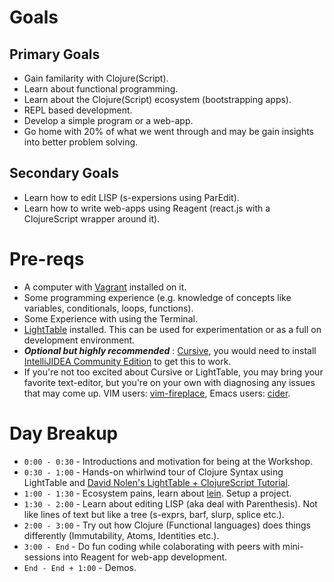 # Goals
## Primary Goals
- Gain familarity with Clojure(Script).
- Learn about functional programming.
- Learn about the Clojure(Script) ecosystem (bootstrapping apps).
- REPL based development.
- Develop a simple program or a web-app.
- Go home with 20% of what we went through and may be gain insights into better problem solving.

## Secondary Goals
- Learn how to edit LISP (s-expersions using ParEdit).
- Learn how to write web-apps using Reagent (react.js with a ClojureScript wrapper around it).

# Pre-reqs
- A computer with [Vagrant](https://www.vagrantup.com/) installed on it.
- Some programming experience (e.g. knowledge of concepts like variables, conditionals, loops, functions).
- Some Experience with using the Terminal.
- [LightTable](http://lighttable.com/) installed.  This can be used for experimentation or as a full on development environment.
- ___Optional but highly recommended___ : [Cursive](https://cursiveclojure.com/), you would need to install [IntelliJIDEA Community Edition](https://www.jetbrains.com/idea/) to get this to work.
- If you're not too excited about Cursive or LightTable, you may bring your favorite text-editor, but you're on your own with diagnosing any issues that may come up. VIM users: [vim-fireplace](https://github.com/tpope/vim-fireplace), Emacs users: [cider](https://github.com/clojure-emacs/cider).

# Day Breakup

- `0:00 - 0:30` - Introductions and motivation for being at the Workshop.
- `0:30 - 1:00` - Hands-on whirlwind tour of Clojure Syntax using LightTable and [David Nolen's LightTable + ClojureScript Tutorial](https://github.com/swannodette/lt-cljs-tutorial).
- `1:00 - 1:30` - Ecosystem pains, learn about [lein](http://leiningen.org/).  Setup a project.
- `1:30 - 2:00` - Learn about editing LISP (aka deal with Parenthesis).  Not like lines of text but like a tree (s-exprs, barf, slurp, splice etc.).
- `2:00 - 3:00` - Try out how Clojure (Functional languages) does things differently (Immutability, Atoms, Identities etc.).
- `3:00 - End`  - Do fun coding while colaborating with peers with mini-sessions into Reagent for web-app development.
- `End - End + 1:00` - Demos.
